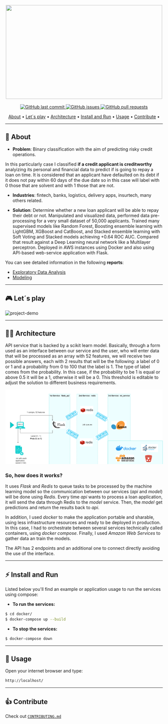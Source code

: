 <p align="center" width="100%">
    <img src="https://github.com/agusle/credit-risk-analysis-using-deep-learning/blob/main/img/project-logo.PNG" width = 500 height = 300>
</p>

<p align="center">
    <a href="https://github.com/agusle/credit-risk-analysis-using-deep-learning/commits/main">
    <img src="https://img.shields.io/github/last-commit/agusle/credit-risk-analysis-using-deep-learning?logo=Github"
         alt="GitHub last commit">
    <a href="https://github.com/agusle/credit-risk-analysis-using-deep-learning/issues">
    <img src="https://img.shields.io/github/issues-raw/agusle/credit-risk-analysis-using-deep-learning?logo=Github"
         alt="GitHub issues">
    <a href="https://github.com/agusle/credit-risk-analysis-using-deep-learning/pulls">
    <img src="https://img.shields.io/github/issues-pr-raw/agusle/credit-risk-analysis-using-deep-learning?logo=Github"
         alt="GitHub pull requests">
</p>

<p align="center">
  <a href="#-about">About</a> •
  <a href="#-lets-play">Let´s play</a> •
  <a href="#-architecture">Architecture</a> • 
  <a href="#%EF%B8%8F-install-and-run">Install and Run</a> •
  <a href="#-usage">Usage</a> •
  <a href="#-contribute">Contribute</a> •
</p>

------------------

## 📖 About
- **Problem**: Binary classification with the aim of predicting risky credit operations.

In this particularly case I classified **if a credit applicant is creditworthy** analyizing its personal and  financial data to predict if is going to repay a loan on time. It is considered that an applicant have defaulted on its debt if it does not pay within 60 days of the due date so in this case will label with 0 those that are solvent and with 1 those that are not.

- **Industries**: fintech, banks, logistics, delivery apps, insurtech, many others related. 

- **Solution**:
Determine whether a new loan applicant will be able to repay their debt or not. Manipulated and visualized data, performed data pre-processing for a very small dataset of 50,000 applicants. Trained many supervised models like Random Forest, Boosting ensemble learning with LightGBM, XGBoost and CatBoost, and Stacked ensemble
learning with Soft Voting and Stacked models achieving +0.64 ROC AUC. Compared that result against a Deep Learning neural network like a Multilayer perceptron. Deployed in AWS instances using Docker and also using API-based web-service application with Flask.

You can see detailed information in the following **reports**: 
- [Exploratory Data Analysis](https://github.com/agusle/credit-risk-analysis-using-deep-learning/blob/main/reports/Data_exploratory_report.md) 
- [Modeling](https://github.com/agusle/credit-risk-analysis-using-deep-learning/blob/main/reports/Modeling_report.md)

------------------

## 🎮 Let´s play
![project-demo](img/project-demo.gif)

------------------

## 👷🏿 Architecture
API service that is backed by a scikit learn model. Basically, through a form used as an interface between our service and the user, who will enter data that will be processed as an array with 52 features, we will receive two possible answers, each with 2 results that will be the following: a label of 0 or 1 and a probability from 0 to 100 that the label is 1. The type of label comes from the probability. In this case, if the probability to be 1 is equal or above 0.5 it will be a 1, otherwise it will be a 0. This threshold is editable to adjust the solution to different business requirements.

![project-archiquetcture](img/project_architecture.drawio.png)

### **So, how does it works?**  
It uses *Flask* and *Redis* to queue tasks to be processed by the machine learning model so the communication between our services (*api* and *model*) will be done using *Redis*. Every time *api* wants to process a loan application, it will send the data through Redis to the *model* service. Then, the *model* get predictions and return the results back to *api*. 

In addition, I used *docker* to make the application portable and sharable, using less infrastructure resources and ready to be deployed in production. In this case, I had to orchestrate between several services technically called containers, using *docker compose*.  Finally, I used *Amazon Web Services* to gather data an train the models. 

The API has 2 endpoints and an additional one to connect directly avoiding the use of the interface.

------------------

## ⚡️ Install and Run 

Listed below you'll find an example or application usage to run the services using compose:

- **To run the services:** 

```bash
$ cd docker/
$ docker-compose up --build
```

- **To stop the services:**

```bash
$ docker-compose down
```
------------------

## 👀 Usage
Open your internet browser and type:

```bash
http://localhost/
```
------------------

## 👍 Contribute
Check out [`CONTRIBUTING.md`](https://github.com/agusle/credit-risk-analysis-using-deep-learning/blob/main/CONTRIBUTING.md)
